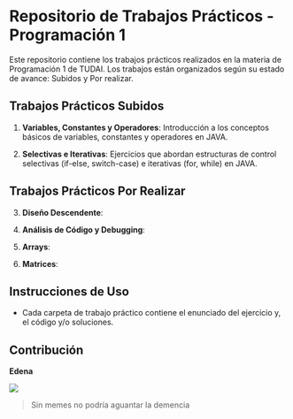 # Repositorio de Trabajos Prácticos - Programación 1

Este repositorio contiene los trabajos prácticos realizados en la materia de Programación 1 de TUDAI. 
Los trabajos están organizados según su estado de avance: Subidos y Por realizar.

## Trabajos Prácticos Subidos

1. **Variables, Constantes y Operadores**: Introducción a los conceptos básicos de variables, constantes y operadores en JAVA.

2. **Selectivas e Iterativas**: Ejercicios que abordan estructuras de control selectivas (if-else, switch-case) e iterativas (for, while) en JAVA.

## Trabajos Prácticos Por Realizar

3. **Diseño Descendente**: 

4. **Análisis de Código y Debugging**: 

5. **Arrays**: 

6. **Matrices**: 

## Instrucciones de Uso

- Cada carpeta de trabajo práctico contiene el enunciado del ejercicio y, el código y/o soluciones. 

## Contribución
**Edena**

![](https://img.desmotivaciones.es/201102/java.jpg)
>Sin memes no podría aguantar la demencia
